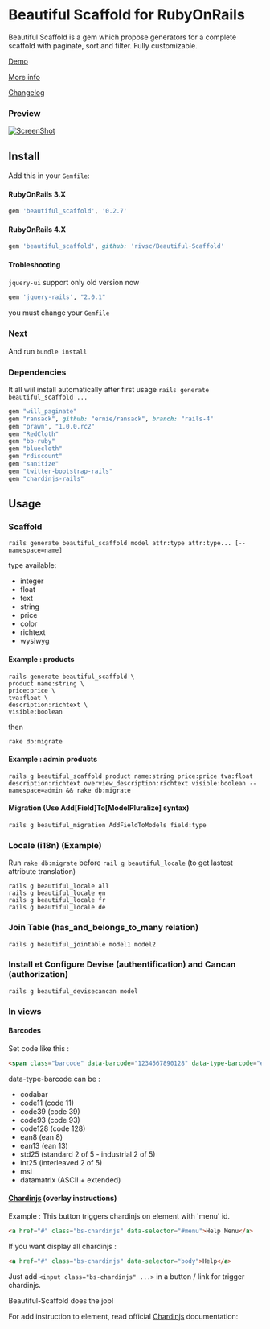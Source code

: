 # Beautiful Scaffold for RubyOnRails

Beautiful Scaffold is a gem which propose generators for a complete scaffold with paginate, sort and filter.
Fully customizable.

[Demo](http://demo.beautiful-scaffold.com/)

[More info](http://www.beautiful-scaffold.com/)

[Changelog](https://raw.github.com/rivsc/Beautiful-Scaffold/master/CHANGELOG)

### Preview
[![ScreenShot](https://raw.github.com/mibamur/Beautiful-Scaffold/master/lib/beautiful-scaffold.png)](http://www.youtube.com/watch?v=_xTqBWaNwak)

## Install
Add this in your ```Gemfile```:

#### RubyOnRails 3.X 
```ruby
gem 'beautiful_scaffold', '0.2.7'
```
#### RubyOnRails 4.X
```ruby
gem 'beautiful_scaffold', github: 'rivsc/Beautiful-Scaffold'
```

#### Trobleshooting
```jquery-ui``` support only old version now
```ruby
gem 'jquery-rails', "2.0.1"
```
you must change your ```Gemfile```

### Next

And run
```bundle install```

### Dependencies
It all wiil install automatically after first usage ```rails generate beautiful_scaffold ...```
```ruby
gem "will_paginate"
gem "ransack", github: "ernie/ransack", branch: "rails-4"
gem "prawn", "1.0.0.rc2"
gem "RedCloth"
gem "bb-ruby"
gem "bluecloth"
gem "rdiscount"
gem "sanitize"
gem "twitter-bootstrap-rails"
gem "chardinjs-rails"
```

## Usage

### Scaffold

```rails generate beautiful_scaffold model attr:type attr:type... [--namespace=name]```

type available:
* integer
* float
* text
* string
* price
* color
* richtext
* wysiwyg

#### Example : products
```
rails generate beautiful_scaffold \
product name:string \
price:price \
tva:float \
description:richtext \
visible:boolean 
```
then
```
rake db:migrate
```

#### Example : admin products
```rails g beautiful_scaffold product name:string price:price tva:float description:richtext overview_description:richtext visible:boolean --namespace=admin && rake db:migrate```

#### Migration (Use Add[Field]To[ModelPluralize] syntax)

```rails g beautiful_migration AddFieldToModels field:type```

### Locale (i18n) (Example)

Run ```rake db:migrate``` before ```rail g beautiful_locale``` (to get lastest attribute translation)
```
rails g beautiful_locale all
rails g beautiful_locale en
rails g beautiful_locale fr
rails g beautiful_locale de
```
### Join Table (has_and_belongs_to_many relation)

```rails g beautiful_jointable model1 model2```

### Install et Configure Devise (authentification) and Cancan (authorization)

```rails g beautiful_devisecancan model```

### In views

#### Barcodes

Set code like this :
```html
<span class="barcode" data-barcode="1234567890128" data-type-barcode="ean13"></span>
```
data-type-barcode can be :
* codabar
* code11 (code 11)
* code39 (code 39)
* code93 (code 93)
* code128 (code 128)
* ean8 (ean 8)
* ean13 (ean 13)
* std25 (standard 2 of 5 - industrial 2 of 5)
* int25 (interleaved 2 of 5)
* msi
* datamatrix (ASCII + extended)

#### [Chardinjs](https://github.com/heelhook/chardin.js#adding-data-for-the-instructions) (overlay instructions)

Example : This button triggers chardinjs on element with 'menu' id.
```html
<a href="#" class="bs-chardinjs" data-selector="#menu">Help Menu</a>
```
If you want display all chardinjs :
```html
<a href="#" class="bs-chardinjs" data-selector="body">Help</a>
```
Just add ```<input class="bs-chardinjs" ...>``` in a button / link for trigger chardinjs. 

Beautiful-Scaffold does the job!

For add instruction to element, read official [Chardinjs](https://github.com/heelhook/chardin.js#adding-data-for-the-instructions) documentation:

